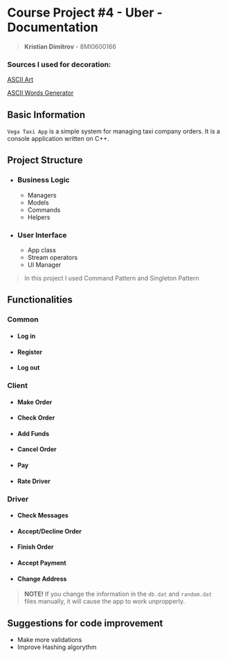 # Course Project #4 - Uber - Documentation
> **Kristian Dimitrov** - 8MI0600166

### Sources I used for decoration:
[ASCII Art](https://www.asciiart.eu/)

[ASCII Words Generator](https://patorjk.com/software/taag/#p=display&f=Graffiti&t=Type%20Something%20)

## Basic Information
`Vega Taxi App` is a simple system for managing taxi company orders. It is a console application written on C++.

## Project Structure
- ### Business Logic
  - Managers
  - Models
  - Commands
  - Helpers
- ### User Interface
  - App class
  - Stream operators
  - UI Manager

> In this project I used Command Pattern and Singleton Pattern

## Functionalities
### Common
- #### Log in
- #### Register
- #### Log out
### Client
- #### Make Order
- #### Check Order
- #### Add Funds
- #### Cancel Order
- #### Pay
- #### Rate Driver
### Driver
- #### Check Messages
- #### Accept/Decline Order
- #### Finish Order
- #### Accept Payment
- #### Change Address

> **NOTE!** If you change the information in the `db.dat` and `random.dat` files manually, it will cause the app to work unpropperly.

## Suggestions for code improvement
- Make more validations
- Improve Hashing algorythm